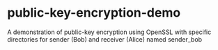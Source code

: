 # public-key-encryption-demo
A demonstration of public-key encryption using OpenSSL with specific directories for sender (Bob) and receiver (Alice) named sender_bob
